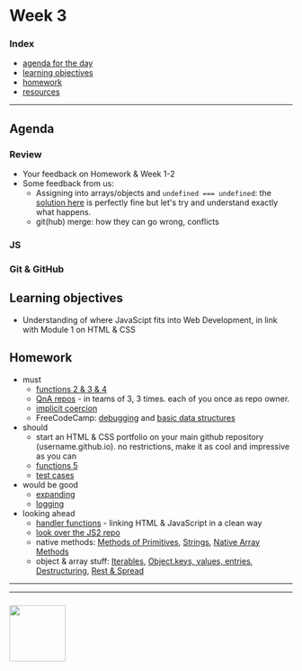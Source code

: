 # Week 3

### Index
* [agenda for the day](#agenda)
* [learning objectives](#learning-objectives)
* [homework](#homework)
* [resources](#resources)

---

## Agenda

### Review
* Your feedback on Homework & Week 1-2
* Some feedback from us:
  * Assigning into arrays/objects and `undefined === undefined`: the [solution here](http://www.pythontutor.com/javascript.html#code=let%20obj_1%3D%7B%7D%3B%0Alet%20obj_2%3D%7B%7D%3B%0Aconsole.assert%28obj_1%20!%3D%3D%20obj_2%29%3B%0A//%20The%20assert%20below%20passes%20but%20why%3F%0Aconsole.assert%28obj_1.x%20%3D%3D%3D%20obj_2.x%29%3B%0A%0Alet%20key%20%3D%20%22y%22%3B%0A//%20The%20assert%20below%20passes%20but%20why%3F%0Aconsole.assert%28obj_1%5Bkey%5D%20%3D%3D%3D%20obj_2%5Bkey%5D%29%3B%0A%0Aobj_1%5Bkey%5D%3B%0Aobj_2%5Bkey%5D%3B%0A//%20The%20assert%20below%20passes%20but%20why%3F%0Aconsole.assert%28obj_1%5Bobj_2.y%5D%20%3D%3D%3D%20obj_2%5Bobj_1.y%5D%29%3B%0A%0Alet%20obj_3%20%3D%20%5Bkey%5D%3B%0Aobj_1%20%3D%20obj_2%3B%20%0Aconsole.assert%28obj_1%20%3D%3D%3D%20obj_2%29%3B%0Aconsole.assert%28obj_3%20!%3D%3D%20obj_1%29%3B%0Aconsole.assert%28obj_3%20!%3D%3D%20obj_2%29%3B%0Aconsole.assert%28obj_3%5Bkey%5D%20%3D%3D%3D%20obj_1.y%29%3B%0A%0Aobj_3.x%20%3D%20obj_2%5Bkey%5D%3B%0Aconsole.assert%28obj_3.x%20%3D%3D%3D%20obj_2%5Bkey%5D%29%3B&mode=edit&origin=opt-frontend.js&py=js&rawInputLstJSON=%5B%5D) is perfectly fine but let's try and understand exactly what happens.
  * git(hub) merge: how they can go wrong, conflicts

### JS


### Git & GitHub


## Learning objectives
* Understanding of where JavaScipt fits into Web Development, in link with Module 1 on HTML & CSS


## Homework


* must
    * [functions 2 & 3 & 4](https://github.com/colevandersWands/function-exercises/)
    * [QnA repos](https://github.com/colevandersWands/pull-requesting/) - in teams of 3, 3 times.  each of you once as repo owner. 
    * [implicit coercion](https://github.com/colevandersWands/implicit-coercion/) 
    * FreeCodeCamp: [debugging](https://learn.freecodecamp.org/javascript-algorithms-and-data-structures/debugging) and [basic data structures](https://learn.freecodecamp.org/javascript-algorithms-and-data-structures/basic-data-structures)
* should
    * start an HTML & CSS portfolio on your main github repository (username.github.io). no restrictions, make it as cool and impressive as you can
    * [functions 5](https://github.com/colevandersWands/function-exercises/)
    * [test cases](https://github.com/colevandersWands/test-cases/)
* would be good
    * [expanding](https://github.com/janke-learning/expanding)
    * [logging](https://github.com/janke-learning/trace-and-log)
* looking ahead
    * [handler functions](https://github.com/colevandersWands/three-layer-handlers) - linking HTML & JavaScript in a clean way
    * [look over the JS2 repo](https://github.com/HackYourFutureBelgium/JavaScript2/)
    * native methods: [Methods of Primitives](https://javascript.info/primitives-methods), [Strings](https://javascript.info/string), [Native Array Methods](https://javascript.info/array-methods#tasks)
    * object & array stuff: [Iterables](https://javascript.info/iterable), [Object.keys, values, entries](https://javascript.info/keys-values-entries), [Destructuring](https://javascript.info/destructuring-assignment), [Rest & Spread](https://javascript.info/rest-parameters-spread-operator)



___
___
### <a href="https://hackyourfuture.be" target="_blank"><img src="https://pbs.twimg.com/profile_images/984474625009741824/Bs_qKx6-_400x400.jpg" width="100" height="100"></img></a>

